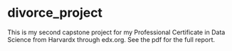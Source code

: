 # divorce_project
This is my second capstone project for my Professional Certificate in Data Science from Harvardx through edx.org.  See the pdf for the full report.  
